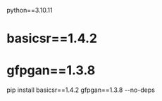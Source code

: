 python==3.10.11



# basicsr==1.4.2
# gfpgan==1.3.8
pip install basicsr==1.4.2 gfpgan==1.3.8 --no-deps
